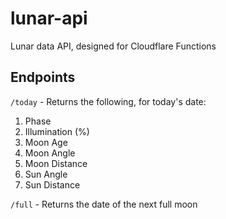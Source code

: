 # lunar-api
Lunar data API, designed for Cloudflare Functions

## Endpoints

`/today` - Returns the following, for today's date:
1. Phase
2. Illumination (%)
3. Moon Age
4. Moon Angle
5. Moon Distance
6. Sun Angle
7. Sun Distance

`/full` - Returns the date of the next full moon
